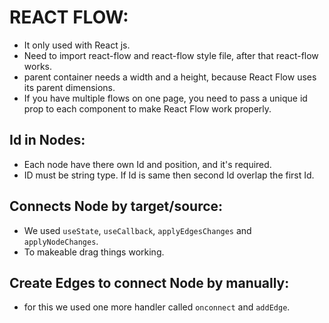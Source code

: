 # REACT FLOW:

- It only used with React js.
- Need to import react-flow and react-flow style file, after that react-flow works.
- parent container needs a width and a height, because React Flow uses its parent dimensions.
- If you have multiple flows on one page, you need to pass a unique id prop to each component to make React Flow work properly.

## Id in Nodes:

- Each node have there own Id and position, and it's required.
- ID must be string type. If Id is same then second Id overlap the first Id.

## Connects Node by target/source:

- We used `useState`, `useCallback`, `applyEdgesChanges` and `applyNodeChanges`.
- To makeable drag things working.

## Create Edges to connect Node by manually:

- for this we used one more handler called `onconnect` and `addEdge`.

 <!-- Another Way : works properly with normal function - useCallback just used re-render only updated part instead of whole component

const fun = (changes) => {
return setNodes((nodes) => applyNodeChanges(changes, nodes));
}
const fun1 = (changes) => {
return setEdges((nodes) => applyEdgeChanges(changes, nodes));
}  -->
